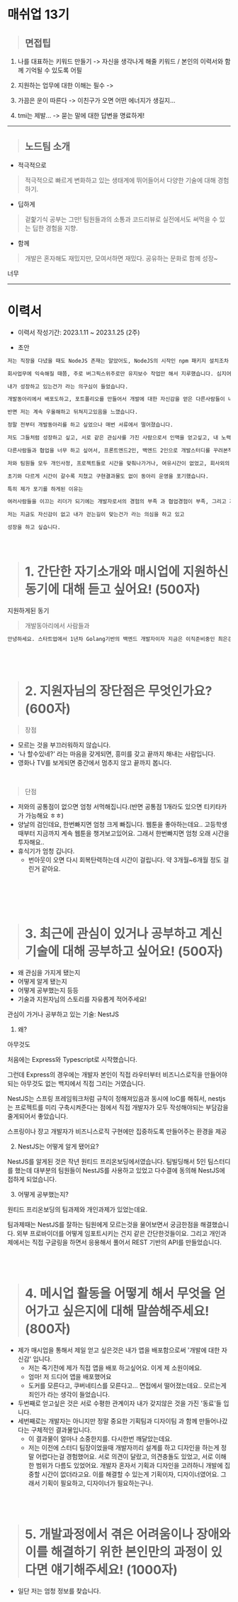 # 매쉬업 13기

> ## 면접팁

1. 나를 대표하는 키워드 만들기 -> 자신을 생각나게 해줄 키워드 / 본인의 이력서와 함께 기억될 수 있도록 어필

2. 지원하는 업무에 대한 이해는 필수 ->

3. 가끔은 운이 따른다 -> 이친구가 오면 어떤 에너지가 생길지...

4. tmi는 제발... -> 묻는 말에 대한 답변을 명료하게!

---

> ## 노드팀 소개

- 적극적으로

> 적극적으로 빠르게 변화하고 있는 생태계에 뛰어들어서 다양한 기술에 대해 경험하기.

- 딥하게

> 겉핥기식 공부는 그만! 팀원들과의 소통과 코드리뷰로 실전에서도 써먹을 수 있는 딥한 경험을 지향.

- 함께

> 개발은 혼자해도 재밌지만, 모여서하면 재밌다. 공유하는 문화로 함께 성장~

너무

---

# 이력서

- 이력서 작성기간: 2023.1.11 ~ 2023.1.25 (2주)

- 초안

```md
저는 직장을 다녔을 때도 NodeJS 존재는 알았어도, NodeJS의 시작인 npm 패키지 설치조차 할줄 몰랐고, NodeJS, Javascript, Typescript를 어렵다는 생각을 가져서 '나는 Typescript 어렵고 못해서 안할래'로 포기를 했던 사람이었습니다.

회사업무에 익숙해질 때쯤, 주로 버그픽스위주로만 유지보수 작업만 해서 지루했습니다. 심지어 코드리뷰도 제대로 봐주지 않았고, 동작구현에 이상이 없으면 'OK' 를 하거나 바로 머지를 하는등으로 코멘트도 없이 PR을 진행했습니다.

내가 성장하고 있는건가 라는 의구심이 들었습니다.

개발동아리에서 배포도하고, 포트폴리오를 만들어서 개발에 대한 자신감을 얻은 다른사람들이 너무 부러웠습니다.

반면 저는 계속 우울해하고 뒤쳐지고있음을 느꼈습니다.

정말 전부터 개발동아리를 하고 싶었으나 매번 서류에서 떨어졌습니다.

저도 그들처럼 성장하고 싶고, 서로 같은 관심사를 가진 사람으로서 인맥을 얻고싶고, 내 노력의 구체적인 결과물을 만들어가고 싶었습니다.

다른사람들과 협업을 너무 하고 싶어서, 프론트엔드2인, 백엔드 2인으로 개발스터디를 꾸려본적도 있었습니다만

저와 팀원들 모두 개인사정, 프로젝트들로 시간을 맞춰나가거나, 여유시간이 없었고, 회사외의 다른 개발자들과 네트워킹해본 경험이 없어서

초기와 다르게 시간이 갈수록 지쳤고 구현결과물도 없이 동아리 운영을 포기했습니다.

특히 제가 포기를 하게된 이유는

여러사람들을 이끄는 리더가 되기에는 개발자로서의 경험의 부족 과 협업경험이 부족, 그리고 자신감이 없음 이었습니다.

저는 지금도 자신감이 없고 내가 걷는길이 맞는건가 라는 의심을 하고 있고

성장을 하고 싶습니다.
```

<br>

> # 1. 간단한 자기소개와 매시업에 지원하신 동기에 대해 듣고 싶어요! (500자)

지원하게된 동기

> 개발동아리에서 사람들과

```md
안녕하세요. 스타트업에서 1년차 Golang기반의 백엔드 개발자이자 지금은 이직준비중인 최은강 입니다.
```

<br><br>

> # 2. 지원자님의 장단점은 무엇인가요? (600자)

> 장점

- 모르는 것을 부끄러워하지 않습니다.
- '나 할수있네?' 라는 마음을 갖게되면, 흥미를 갖고 끝까지 해내는 사람입니다.
- 영화나 TV를 보게되면 중간에서 멈추지 않고 끝까지 봅니다.

<br>

> 단점

- 저와의 공통점이 없으면 엄청 서먹해집니다.(반면 공통점 1개라도 있으면 티키타카가 가능해요 ㅎㅎ)
- 양날의 검인데요, 한번빠지면 엄청 크게 빠집니다. 웹툰을 좋아하는데요.. 고등학생때부터 지금까지 계속 웹툰을 챙겨보고있어요. 그래서 한번빠지면 엄청 오래 시간을 투자해요..
- 휴식기가 엄청 깁니다.
  - 번아웃이 오면 다시 회복탄력하는데 시간이 걸립니다. 약 3개월~6개월 정도 걸린거 같아요.

<br>

```md

```

<br>

> # 3. 최근에 관심이 있거나 공부하고 계신 기술에 대해 공부하고 싶어요! (500자)

- 왜 관심을 가지게 됐는지
- 어떻게 알게 됐는지
- 어떻게 공부했는지 등등
- 기술과 지원자님의 스토리를 자유롭게 적어주세요!

관심이 가거나 공부하고 있는 기술: NestJS

1. 왜?

아무것도

처음에는 Express와 Typescript로 시작했습니다.

그런데 Express의 경우에는 개발자 본인이 직접 라우터부터 비즈니스로직을 만들어야되는 아무것도 없는 백지에서 직접 그리는 거였습니다.

NestJS는 스프링 프레임워크처럼 규칙이 정해져있음과 동시에 IoC를 해줘서, nestjs는 프로젝트를 미리 구축시켜준다는 점에서 직접 개발자가 모두 작성해야되는 부담감을 줄게되어서 좋았습니다.

스프링이나 쟝고 개발자가 비즈니스로직 구현에만 집중하도록 만들어주는 환경을 제공

2. NestJS는 어떻게 알게 됐어요?

NestJS를 알게된 것은 작년 원티드 프리온보딩에서였습니다. 팀빌딩해서 5인 팀스터디를 했는데 대부분의 팀원들이 NestJS를 사용하고 있었고 다수결에 동의해 NestJS에 접하게 되었습니다.

3. 어떻게 공부했는지?

원티드 프리온보딩의 팀과제와 개인과제가 있었는데요.

팀과제때는 NestJS를 잘하는 팀원에게 모르는것을 물어보면서 궁금한점을 해결했습니다. 외부 프로바이더를 어떻게 임포트시키는 건지 같은 간단한것들이요. 그리고 개인과제에서는 직접 구글링을 하면서 응용해서 풀어서 REST 기반의 API를 만들었습니다.

```md

```

<br>

> # 4. 메시업 활동을 어떻게 해서 무엇을 얻어가고 싶은지에 대해 말씀해주세요!(800자)

- 제가 매시업을 통해서 제일 얻고 싶은것은 내가 앱을 배포함으로써 '개발에 대한 자신감' 입니다.
  - 저는 죽기전에 제가 직접 앱을 배포 하고싶어요. 이게 제 소원이에요.
  - 엄마! 저 드디어 앱을 배포했어요
  - 도커를 모른다고, 쿠버네티스를 모른다고... 면접에서 떨어졌는데요.. 모르는게 죄인가 라는 생각이 들었습니다.
- 두번째로 얻고싶은 것은 서로 수평한 관계이자 내가 갖지않은 것을 가진 '동료'들 입니다.
- 세번째로는 개발자는 아니지만 정말 중요한 기획팀과 디자이팀 과 함께 만들어나갔다는 구체적인 결과물입니다.
  - 이 결과물이 얼마나 소중한지를. 다시한번 깨달았는데요.
  - 저는 이전에 스터디 팀장이었을때 개발자끼리 설계를 하고 디자인을 하는게 정말 어렵다는걸 경험했어요. 서로 의견이 달랐고, 의견충돌도 있었고, 서로 이해한 범위가 다름도 있었어요. 개발자 혼자서 기획과 디자인을 고려하니 개발에 집중할 시간이 없더라고요. 이를 해결할 수 있는게 기획이자, 디자이너였어요. 그래서 기획이 필요하고, 디자이너가 필요하는구나.

```md

```

<br>

> # 5. 개발과정에서 겪은 어려움이나 장애와 이를 해결하기 위한 본인만의 과정이 있다면 얘기해주세요! (1000자)

- 일단 저는 엄청 정보를 찾습니다.

```md

```
